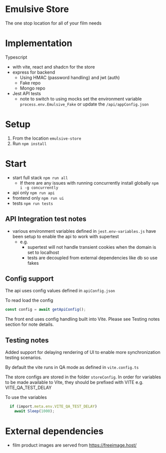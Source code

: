 # Emulsive Store
The one stop location for all of your film needs

# Implementation
Typescript 
- with vite, react and shadcn for the store
- express for backend
    - Using HMAC (password handling) and jwt (auth)
    - Fake repo
    - Mongo repo
- Jest API tests
  - note to switch to using mocks set the environment variable `process.env.Emulsive_Fake` or update the `/api/appConfig.json`

# Setup
1. From the location `emulsive-store`
2. Run `npm install`

# Start
- start full stack `npm run all`
  - If there are any issues with running concurrently install globally `npm i -g concurrently`
- api only `npm run api`
- frontend only `npm run ui`
- tests `npm run tests`

## API Integration test notes
- various environment variables defined in `jest.env-variables.js` have been setup to enable the api to work with supertest
  - e.g. 
    - supertest will not handle transient cookies when the domain is set to localhost
    - tests are decoupled from external dependencies like db so use fakes

## Config support
The api uses config values defined in `apiConfig.json`

To read load the config
```typescript
const config = await getApiConfig();
```

The front end uses config handling built into Vite. Please see Testing notes section for note details.

## Testing notes
Added support for delaying rendering of UI to enable more synchronization testing scenarios.

By default the vite runs in QA mode as defined in `vite.config.ts`

The store configs are stored in the folder `storeConfig`. In order for variables to be made available to Vite, they should be prefixed with VITE e.g. VITE_QA_TEST_DELAY

To use the variables
```typescript
  if (import.meta.env.VITE_QA_TEST_DELAY)
    await Sleep(1000);
```

# External dependencies
- film product images are served from https://freeimage.host/